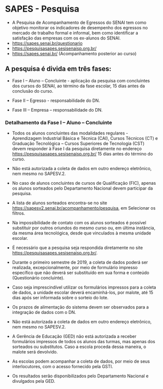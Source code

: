 # SAPES - Pesquisa
- A Pesquisa de Acompanhamento de Egressos do SENAI tem como objetivo monitorar os indicadores de desempenho dos egressos no mercado de trabalho formal e informal, bem como identificar a satisfação das empresas com os ex-alunos do SENAI.
- https://sapes.senai.br/questionario
- https://pesquisasapes.sesisenaisp.org.br/ 
- https://sapes.senai.br/ (Acompanhamento posterior ao curso)
## A pesquisa é divida em três fases:
- Fase I – Aluno – Concluinte - aplicação da pesquisa com concluintes dos cursos do SENAI, ao término da fase escolar, 15 dias antes da conclusão do curso.

- Fase II – Egresso - responsabilidade do DN.

- Fase III – Empresa – responsabilidade do DN.

### Detalhamento da Fase I – Aluno – Concluinte
- Todos os alunos concluintes das modalidades regulares - Aprendizagem Industrial Básica e Técnica (CAI), Cursos Técnicos (CT) e Graduação Tecnológica – Cursos Superiores de Tecnologia (CST) devem responder à Fase I da pesquisa diretamente no endereço https://pesquisasapes.sesisenaisp.org.br/ 15 dias antes do término do curso.
- Não está autorizada a coleta de dados em outro endereço eletrônico, nem mesmo no SAPESV.2.

- No caso de alunos concluintes de cursos de Qualificação (FIC), apenas os alunos sorteados pelo Departamento Nacional devem participar da pesquisa.

- A lista de alunos sorteados encontra-se no site https://sapesv2.senai.br/acompanhamento/pesquisa, em Selecionar os filtros.

- Na impossibilidade de contato com os alunos sorteados é possível substituir por outros oriundos do mesmo curso ou, em última instância, da mesma área tecnológica, desde que vinculados à mesma unidade escolar.  

- É necessário que a pesquisa seja respondida diretamente no site https://pesquisasapes.sesisenaisp.org.br/.  

- Durante o primeiro semestre de 2019, a coleta de dados poderá ser realizada, excepcionalmente, por meio de formulário impresso específico que não deverá ser substituído em sua forma e conteúdo (Questionário concluinte). 

- Caso seja imprescindível utilizar os formulários impressos para a coleta de dados, a unidade escolar deverá encaminhá-los, por malote, até 15 dias após ser informada sobre o sorteio do lote.  

- Os prazos de alimentação do sistema devem ser observados para a integração de dados com o DN. 

- Não está autorizada a coleta de dados em outro endereço eletrônico, nem mesmo no SAPESV.2. 

- A Gerência de Educação (GED) não está autorizada a receber formulários impressos de todos os alunos das turmas, mas apenas dos sorteados ou substitutos. Caso a escola proceda dessa maneira, o malote será devolvido. 

- As escolas podem acompanhar a coleta de dados, por meio de seus interlocutores, com o acesso fornecido pela GSTI. 

- Os resultados serão disponibilizados pelo Departamento Nacional e divulgados pela GED. 
